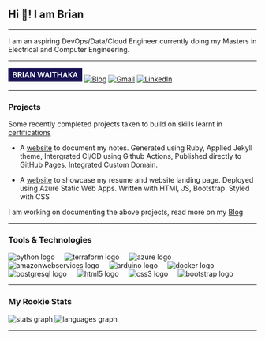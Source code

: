 ## Hi 👋! I am Brian

---

<p>
I am an aspiring DevOps/Data/Cloud Engineer currently doing my Masters in Electrical and Computer Engineering. 

</p>

---
<p>

<a href="https://www.waithaka.me" > <img src='website_logo.png' width="150" height="28"></img></a>
[![Blog](https://img.shields.io/badge/Blog-2962FF?style=for-the-badge&logo=hashnode&logoColor=white)](https://blog.waithaka.me)
[![Gmail](https://img.shields.io/badge/Gmail-D14836?style=for-the-badge&logo=gmail&logoColor=white)](mailto:brian@waithaka.me)
[![LinkedIn](https://img.shields.io/badge/linkedin-%230077B5.svg?style=for-the-badge&logo=linkedin&logoColor=white)](https://www.linkedin.com/in/brianwaithaka/)
</p>

---

### Projects
Some recently completed projects taken to build on skills learnt in [certifications](https://www.waithaka.me/resume.html#certifications)

- A [website](https://notes.waithaka.me) to document my notes. Generated using Ruby, Applied Jekyll theme, Intergrated CI/CD using Github Actions, Published directly to GitHub Pages, Integrated Custom Domain.  

- A [website](https://www.waithaka.me) to showcase my resume and website landing page. Deployed using Azure Static Web Apps. Written with HTMl, JS, Bootstrap. Styled with CSS

I am working on documenting the above projects, read more on my [Blog ](https://blog.waithaka.me)

---

### Tools & Technologies
<p><div align="left">
  <img src="https://cdn.jsdelivr.net/gh/devicons/devicon/icons/python/python-original.svg" height="35" alt="python logo"  />
  <img width="12" />
  <img src="https://cdn.jsdelivr.net/gh/devicons/devicon/icons/terraform/terraform-original.svg" height="35" alt="terraform logo"  />
  <img width="12" />
  <img src="https://cdn.jsdelivr.net/gh/devicons/devicon/icons/azure/azure-original.svg" height="35" alt="azure logo"  />
  <img width="12" />
  <img src="https://skillicons.dev/icons?i=aws" height="35" alt="amazonwebservices logo"  />
  <img width="12" />
  <img src="https://cdn.jsdelivr.net/gh/devicons/devicon/icons/arduino/arduino-original.svg" height="35" alt="arduino logo"  />
  <img width="12" />
  <img src="https://cdn.jsdelivr.net/gh/devicons/devicon/icons/docker/docker-original.svg" height="35" alt="docker logo"  />
  <img width="12" />
  <img src="https://cdn.jsdelivr.net/gh/devicons/devicon/icons/postgresql/postgresql-original.svg" height="35" alt="postgresql logo"  />
  <img width="12" />
  <img src="https://cdn.jsdelivr.net/gh/devicons/devicon/icons/html5/html5-original.svg" height="35" alt="html5 logo"  />
  <img width="12" />
  <img src="https://cdn.jsdelivr.net/gh/devicons/devicon/icons/css3/css3-original.svg" height="35" alt="css3 logo"  />
  <img width="12" />
  <img src="https://cdn.jsdelivr.net/gh/devicons/devicon/icons/bootstrap/bootstrap-original.svg" height="35" alt="bootstrap logo"  
  />
  </p>
</div>

---


### My Rookie Stats
<p>
<div align="left">
  <img src="https://github-readme-stats.vercel.app/api?username=brianwaithaka&hide_title=false&hide_rank=false&show_icons=true&include_all_commits=true&count_private=true&disable_animations=false&theme=dark&locale=en&hide_border=false" height="150" alt="stats graph"  />
  <img src="https://github-readme-stats.vercel.app/api/top-langs?username=brianwaithaka&locale=en&hide_title=false&layout=compact&card_width=320&langs_count=5&theme=dark&hide_border=false" height="150" alt="languages graph"  />
</div>
</p>

---